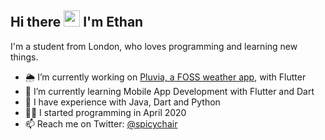 ## Hi there <img src="https://raw.githubusercontent.com/MartinHeinz/MartinHeinz/master/wave.gif" width="26px"> I'm Ethan

I'm a student from London, who loves programming and learning new things.

- 🌦 I’m currently working on [Pluvia, a FOSS weather app](https://github.com/SpicyChair/pluvia_weather_flutter), with Flutter
- 🌱 I’m currently learning Mobile App Development with Flutter and Dart
- 🎯 I have experience with Java, Dart and Python
- 👨‍💻 I started programming in April 2020
- 📫 Reach me on Twitter: [@spicychair](https://twitter.com/spicychair)
